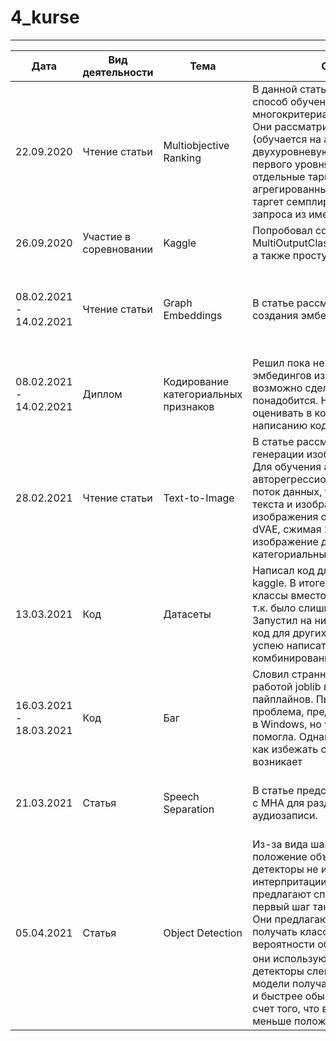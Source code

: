 # 4_kurse

***
| Дата | Вид деятельности | Тема | Содержание | Ссылка |
| --- | --- | --- | --- | --- |
| 22.09.2020 | Чтение статьи | Multiobjective Ranking | В данной статье авторы рассматривают способ обучения модели многокритериальному ранжированию. Они рассматривают одноуровневую (обучается на агрегированный таргет) и двухуровневую модель (модели первого уровня обучаются на отдельные таргеты, модель второго на агрегированный). Агрегированный таргет семплируется для каждого запроса из имеющихся таргетов. | [Multi-Objective Ranking Optimization for Product Search Using Stochastic Label Aggregation](https://assets.amazon.science/4d/9c/69cbef8346408349385c780cac48/scipub-1195.pdf) |
| 26.09.2020 | Участие в соревновании | Kaggle | Попробовал собрать простой бейзлайн MultiOutputClassifier(xgb.XGBClassifier()), а также простую нейронку. | |
| 08.02.2021 - 14.02.2021 | Чтение статьи | Graph Embeddings  | В статье рассматривается способ создания эмбедингов для графов | [Cleora: A Simple, Strong and Scalable Graph Embedding Scheme](https://arxiv.org/pdf/2102.02302v1.pdf) |
| 08.02.2021 - 14.02.2021 | Диплом | Кодирование категориальных признаков | Решил пока не переписывать код для эмбедингов из [category_encoders](https://contrib.scikit-learn.org/category_encoders/), возможно сделаю это в конце если понадобится. Наметил, что я хочу оценивать в кодировании и приступил к написанию кода эксперементов | |
|28.02.2021| Чтение статьи | Text-to-Image | В статье рассматривается способ генерации изображений из их описания. Для обучения авторы подают в авторегрессионную модель, как один поток данных, токены полученные из текста и изображения. Токены изображения они получают с помощью dVAE, сжимая 256x256 RGB изображение до сетки 32x32 категориальных переменных. | [Zero-Shot Text-to-Image Generation](https://arxiv.org/abs/2102.12092v1)|
| 13.03.2021 | Код | Датасеты | Написал код для загрузки датасетов с kaggle. В итоге решил использовать классы вместо единой схемы конфига, т.к. было слишком много костылей. Запустил на них экспы. Завтра напишу код для других датасетов и возможно успею написать код для комбинирования методов | |
| 16.03.2021 - 18.03.2021 | Код | Баг | Словил странный баг с некоректной работой joblib в кросс-валидации пайплайнов. Пытался разобраться в чем проблема, предположил, что проблема в Windows, но установка linux не помогла. Однако, кажется, придумал, как избежать ситуации при котором он возникает | |
| 21.03.2021 | Статья | Speech Separation | В статье представлена архитектура сети с MHA для разделения спикеров в аудиозаписи. | [Attention is All You Need in Speech Separation](https://arxiv.org/abs/2010.13154v2) |
| 05.04.2021 | Статья | Object Detection | Из-за вида шага определяющего положение объектов, дву-шаговые детекторы не имеют вероятностной интерпритации. Авторы статьи предлагают способ, как задизайнить первый шаг так, чтобы этого избежать. Они предлагают на первом шаге получать классо-независимые вероятности объектов $P(O_k)$. Для этого они используют мощные одношаговые детекторы слегка изменяя их. В итоге их модели получаются не только точнее, но и быстрее обычных двух-шаговых, за счет того, что второму слою подается меньше положений объекта. | [Probabilistic two-stage detection](https://arxiv.org/abs/2103.07461v1) |


